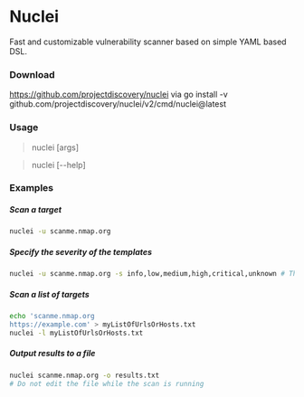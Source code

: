 # Nuclei
Fast and customizable vulnerability scanner based on simple YAML based DSL.  

### Download
https://github.com/projectdiscovery/nuclei via go install -v github.com/projectdiscovery/nuclei/v2/cmd/nuclei@latest  

### Usage  
> nuclei [args]
  
> nuclei [--help]  
  
### Examples   
##### Scan a target
```bash
nuclei -u scanme.nmap.org
```

##### Specify the severity of the templates
```bash
nuclei -u scanme.nmap.org -s info,low,medium,high,critical,unknown # This is the default scan
```

##### Scan a list of targets
```bash
echo 'scanme.nmap.org
https://example.com' > myListOfUrlsOrHosts.txt
nuclei -l myListOfUrlsOrHosts.txt
```

##### Output results to a file 
```bash
nuclei scanme.nmap.org -o results.txt
# Do not edit the file while the scan is running
```

